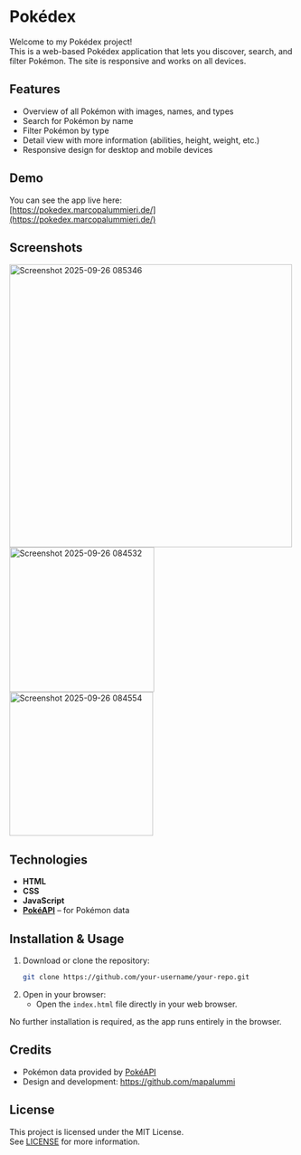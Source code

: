 # Pokédex

Welcome to my Pokédex project!  
This is a web-based Pokédex application that lets you discover, search, and filter Pokémon. The site is responsive and works on all devices.

## Features

- Overview of all Pokémon with images, names, and types
- Search for Pokémon by name
- Filter Pokémon by type
- Detail view with more information (abilities, height, weight, etc.)
- Responsive design for desktop and mobile devices

## Demo

You can see the app live here:  
[https://pokedex.marcopalummieri.de/](https://pokedex.marcopalummieri.de/)

## Screenshots

<img width="500" alt="Screenshot 2025-09-26 085346" src="https://github.com/user-attachments/assets/5cf7c7a2-ccd9-4e6b-adbd-e581f3709ada" />
<img width="256"  alt="Screenshot 2025-09-26 084532" src="https://github.com/user-attachments/assets/d0608b6f-ebdf-44a8-b7cf-12216b2457d6" />
<img width="254"  alt="Screenshot 2025-09-26 084554" src="https://github.com/user-attachments/assets/2d8efd9b-7436-4c41-874f-4e370075c396" />


## Technologies

- **HTML**
- **CSS**
- **JavaScript**
- **[PokéAPI](https://pokeapi.co/)** – for Pokémon data

## Installation & Usage

1. Download or clone the repository:
    ```bash
    git clone https://github.com/your-username/your-repo.git
    ```
2. Open in your browser:
    - Open the `index.html` file directly in your web browser.

No further installation is required, as the app runs entirely in the browser.

## Credits

- Pokémon data provided by [PokéAPI](https://pokeapi.co/)
- Design and development: https://github.com/mapalummi

## License

This project is licensed under the MIT License.  
See [LICENSE](LICENSE) for more information.
